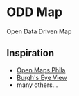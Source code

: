 # ODD Map
Open Data Driven Map




## Inspiration

* [Open Maps Phila](https://openmaps.phila.gov/)
* [Burgh's Eye View](https://pittsburghpa.shinyapps.io/BurghsEyeView)
* many others...
